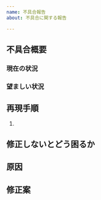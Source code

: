 ```yaml
---
name: 不具合報告
about: 不具合に関する報告

---
```

## 不具合概要
### 現在の状況

### 望ましい状況

## 再現手順
<!-- ステップで記述 -->
1.

## 修正しないとどう困るか

## 原因
<!-- 判明している場合 -->

## 修正案
<!-- 判明している場合 -->
